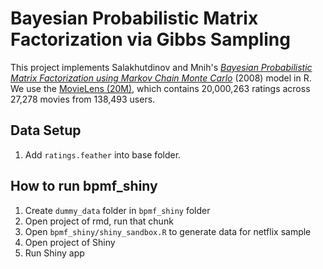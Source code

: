 # Bayesian Probabilistic Matrix Factorization via Gibbs Sampling

This project implements Salakhutdinov and Mnih's [*Bayesian Probabilistic Matrix Factorization using Markov Chain Monte Carlo*](https://www.cs.toronto.edu/~amnih/papers/bpmf.pdf) (2008) model in R. We use the [MovieLens (20M)](https://www.kaggle.com/grouplens/movielens-20m-dataset/data#), which contains 20,000,263 ratings across 27,278 movies from 138,493 users.

## Data Setup

1) Add `ratings.feather` into base folder.

## How to run bpmf_shiny

1) Create `dummy_data` folder in `bpmf_shiny` folder
2) Open project of rmd, run that chunk
3) Open `bpmf_shiny/shiny_sandbox.R` to generate data for netflix sample
4) Open project of Shiny
5) Run Shiny app

